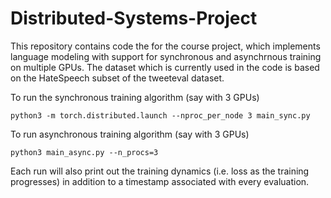 # Distributed-Systems-Project

This repository contains code the for the course project, which implements language modeling with support for synchronous and asynchrnous training on multiple GPUs. The dataset which is currently used in the code is based on the HateSpeech subset of the tweeteval dataset.

To run the synchronous training algorithm (say with 3 GPUs)

```python3 -m torch.distributed.launch --nproc_per_node 3 main_sync.py```

To run asynchronous training algorithm (say with 3 GPUs)

```python3 main_async.py --n_procs=3```

Each run will also print out the training dynamics (i.e. loss as the training progresses) in addition to a timestamp associated with every evaluation.

